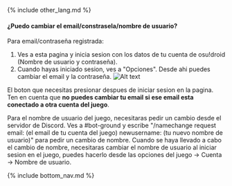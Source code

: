 {% include other_lang.md %}

#### ¿Puedo cambiar el email/constrasela/nombre de usuario?

Para email/contraseña registrada: 

1. Ves a esta pagina y inicia sesion con los datos de tu cuenta de osu!droid (Nombre de usuario y contraseña).
2. Cuando hayas iniciado sesion, ves a "Opciones". Desde ahi puedes cambiar el email y la contraseña.
![Alt text](image.png "Este es el boton que tienes que presionar para ver las opciones para cambiar el email y la contraseña")

El boton que necesitas presionar despues de iniciar sesion en la pagina.
Ten en cuenta que **no puedes cambiar tu email si ese email esta conectado a otra cuenta del juego**.

Para el nombre de usuario del juego, necesitaras pedir un cambio desde el servidor de Discord. Ves a #bot-ground y escribe "/namechange request email: (el email de tu cuenta del juego) newusername: (tu nuevo nombre de usuario)" para pedir un cambio de nombre.
 Cuando se haya llevado a cabo el cambio de nombre, necesitaras cambiar el nombre de usuario al iniciar sesion en el juego, puedes hacerlo desde las opciones del juego -> Cuenta -> Nombre de usuario.

<!-- Don't touch this part thank you -->
{% include bottom_nav.md %}